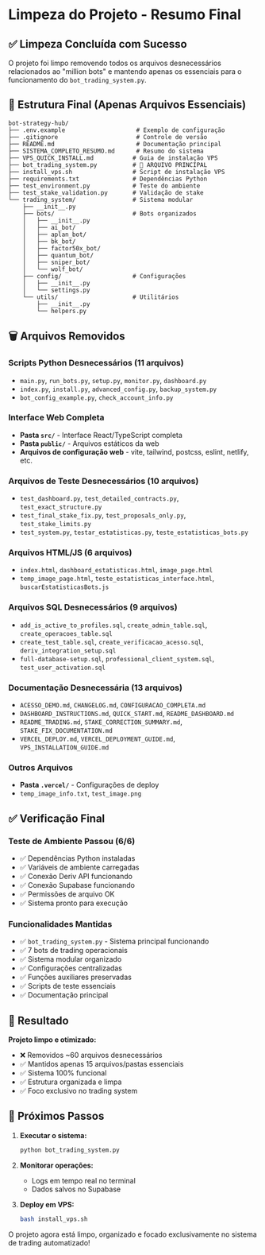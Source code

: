 # Limpeza do Projeto - Resumo Final

## ✅ Limpeza Concluída com Sucesso

O projeto foi limpo removendo todos os arquivos desnecessários relacionados ao "million bots" e mantendo apenas os essenciais para o funcionamento do `bot_trading_system.py`.

## 📁 Estrutura Final (Apenas Arquivos Essenciais)

```
bot-strategy-hub/
├── .env.example                    # Exemplo de configuração
├── .gitignore                      # Controle de versão
├── README.md                       # Documentação principal
├── SISTEMA_COMPLETO_RESUMO.md      # Resumo do sistema
├── VPS_QUICK_INSTALL.md           # Guia de instalação VPS
├── bot_trading_system.py          # 🎯 ARQUIVO PRINCIPAL
├── install_vps.sh                 # Script de instalação VPS
├── requirements.txt               # Dependências Python
├── test_environment.py            # Teste do ambiente
├── test_stake_validation.py       # Validação de stake
└── trading_system/                # Sistema modular
    ├── __init__.py
    ├── bots/                      # Bots organizados
    │   ├── __init__.py
    │   ├── ai_bot/
    │   ├── aplan_bot/
    │   ├── bk_bot/
    │   ├── factor50x_bot/
    │   ├── quantum_bot/
    │   ├── sniper_bot/
    │   └── wolf_bot/
    ├── config/                    # Configurações
    │   ├── __init__.py
    │   └── settings.py
    └── utils/                     # Utilitários
        ├── __init__.py
        └── helpers.py
```

## 🗑️ Arquivos Removidos

### Scripts Python Desnecessários (11 arquivos)
- `main.py`, `run_bots.py`, `setup.py`, `monitor.py`, `dashboard.py`
- `index.py`, `install.py`, `advanced_config.py`, `backup_system.py`
- `bot_config_example.py`, `check_account_info.py`

### Interface Web Completa
- **Pasta `src/`** - Interface React/TypeScript completa
- **Pasta `public/`** - Arquivos estáticos da web
- **Arquivos de configuração web** - vite, tailwind, postcss, eslint, netlify, etc.

### Arquivos de Teste Desnecessários (10 arquivos)
- `test_dashboard.py`, `test_detailed_contracts.py`, `test_exact_structure.py`
- `test_final_stake_fix.py`, `test_proposals_only.py`, `test_stake_limits.py`
- `test_system.py`, `testar_estatisticas.py`, `teste_estatisticas_bots.py`

### Arquivos HTML/JS (6 arquivos)
- `index.html`, `dashboard_estatisticas.html`, `image_page.html`
- `temp_image_page.html`, `teste_estatisticas_interface.html`, `buscarEstatisticasBots.js`

### Arquivos SQL Desnecessários (9 arquivos)
- `add_is_active_to_profiles.sql`, `create_admin_table.sql`, `create_operacoes_table.sql`
- `create_test_table.sql`, `create_verificacao_acesso.sql`, `deriv_integration_setup.sql`
- `full-database-setup.sql`, `professional_client_system.sql`, `test_user_activation.sql`

### Documentação Desnecessária (13 arquivos)
- `ACESSO_DEMO.md`, `CHANGELOG.md`, `CONFIGURACAO_COMPLETA.md`
- `DASHBOARD_INSTRUCTIONS.md`, `QUICK_START.md`, `README_DASHBOARD.md`
- `README_TRADING.md`, `STAKE_CORRECTION_SUMMARY.md`, `STAKE_FIX_DOCUMENTATION.md`
- `VERCEL_DEPLOY.md`, `VERCEL_DEPLOYMENT_GUIDE.md`, `VPS_INSTALLATION_GUIDE.md`

### Outros Arquivos
- **Pasta `.vercel/`** - Configurações de deploy
- `temp_image_info.txt`, `test_image.png`

## ✅ Verificação Final

### Teste de Ambiente Passou (6/6)
- ✅ Dependências Python instaladas
- ✅ Variáveis de ambiente carregadas
- ✅ Conexão Deriv API funcionando
- ✅ Conexão Supabase funcionando
- ✅ Permissões de arquivo OK
- ✅ Sistema pronto para execução

### Funcionalidades Mantidas
- ✅ `bot_trading_system.py` - Sistema principal funcionando
- ✅ 7 bots de trading operacionais
- ✅ Sistema modular organizado
- ✅ Configurações centralizadas
- ✅ Funções auxiliares preservadas
- ✅ Scripts de teste essenciais
- ✅ Documentação principal

## 🎯 Resultado

**Projeto limpo e otimizado:**
- ❌ Removidos ~60 arquivos desnecessários
- ✅ Mantidos apenas 15 arquivos/pastas essenciais
- ✅ Sistema 100% funcional
- ✅ Estrutura organizada e limpa
- ✅ Foco exclusivo no trading system

## 🚀 Próximos Passos

1. **Executar o sistema:**
   ```bash
   python bot_trading_system.py
   ```

2. **Monitorar operações:**
   - Logs em tempo real no terminal
   - Dados salvos no Supabase

3. **Deploy em VPS:**
   ```bash
   bash install_vps.sh
   ```

O projeto agora está limpo, organizado e focado exclusivamente no sistema de trading automatizado!